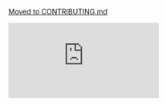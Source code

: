 [Moved to CONTRIBUTING.md](CONTRIBUTING.md)


[![Analytics](https://kubernetes-site.appspot.com/UA-36037335-10/GitHub/CONTRIB.md?pixel)]()
